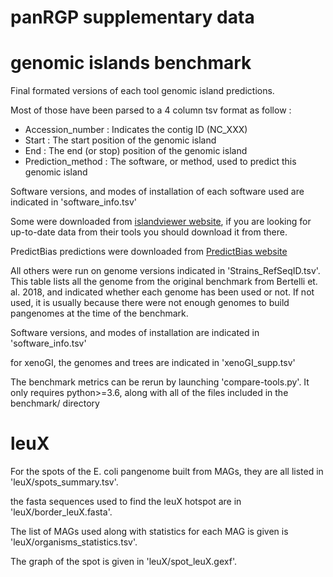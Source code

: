 # panRGP supplementary data

# genomic islands benchmark

Final formated versions of each tool genomic island predictions.

Most of those have been parsed to a 4 column tsv format as follow :
- Accession_number : Indicates the contig ID (NC_XXX)
- Start : The start position  of the genomic island
- End : The end (or stop) position of the genomic island
- Prediction_method : The software, or method, used to predict this genomic island

Software versions, and modes of installation of each software used are indicated in 'software_info.tsv'

Some were downloaded from [islandviewer website](http://www.pathogenomics.sfu.ca/islandviewer/download/), if you are looking for up-to-date data from their tools you should download it from there.

PredictBias predictions were downloaded from [PredictBias website](
http://www.bioinformatics.org/sachbinfo/cgi-bin/analyzed_genomes.cgi)

All others were run on genome versions indicated in 'Strains_RefSeqID.tsv'. This table lists all the genome from the original benchmark from Bertelli et. al. 2018, and indicated whether each genome has been used or not. 
If not used, it is usually because there were not enough genomes to build pangenomes at the time of the benchmark.

Software versions, and modes of installation are indicated in 'software_info.tsv'

for xenoGI, the genomes and trees are indicated in 'xenoGI_supp.tsv'

The benchmark metrics can be rerun by launching 'compare-tools.py'. It only requires python>=3.6, along with all of the files included in the benchmark/ directory

# leuX

For the spots of the E. coli pangenome built from MAGs, they are all listed in 'leuX/spots_summary.tsv'.

the fasta sequences used to find the leuX hotspot are in 'leuX/border_leuX.fasta'.

The list of MAGs used along with statistics for each MAG is given is 'leuX/organisms_statistics.tsv'.

The graph of the spot is given in 'leuX/spot_leuX.gexf'.
